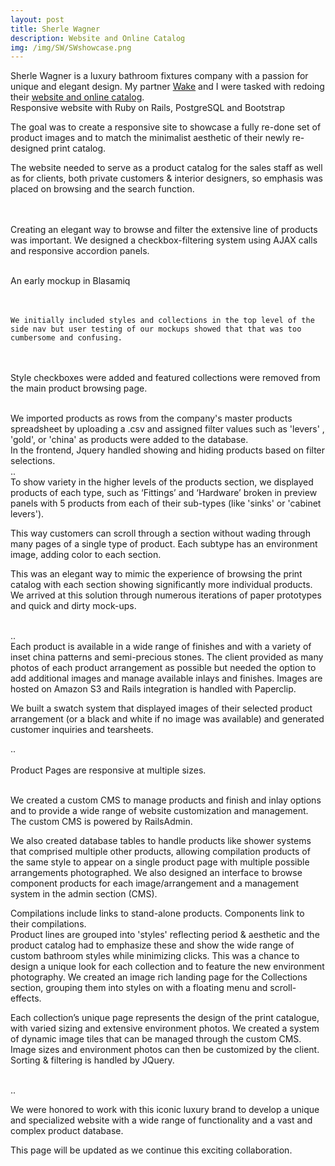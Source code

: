 ```yaml
---
layout: post
title: Sherle Wagner
description: Website and Online Catalog
img: /img/SW/SWshowcase.png
---
```





<div class="col three">
Sherle Wagner is a luxury bathroom fixtures company with a passion for unique and elegant design. My partner <a href="http://wakelankard.com/">Wake</a> and I were tasked with redoing their <a href="http://sherlewagner.com">website and online catalog</a>.

<div class="img_row">
	<img class="col three" src="{{ site.baseurl }}/img/SW/SWshowwide.png" alt="" title="display showcase"/>
	
</div>
<div class="col three caption">
	Responsive website with Ruby on Rails, PostgreSQL and Bootstrap
</div>

The goal was to create a responsive site to showcase a fully re-done set of product images and to match the minimalist aesthetic of their newly re-designed print catalog.

The website needed to serve as a product catalog for the sales staff as well as for clients, both private customers & interior designers, so emphasis was placed on browsing and the search function. 

<br> <br>
Creating an elegant way to browse and filter the extensive line of products was important. 
We designed a checkbox-filtering system using AJAX calls and responsive accordion panels.

</div>


<div class="col two">
	<br>
	<img class="col three" src="{{ site.baseurl }}/img/SW/SW_Nav_2.jpg" alt="" title="mockup"/>
		<div class="col three caption">
	An early mockup in Blasamiq
	</div>
</div>

<div > <br/><br>

	We initially included styles and collections in the top level of the side nav but user testing of our mockups showed that that was too cumbersome and confusing. 
<br><br>
	Style checkboxes were added and featured collections were removed from the main product browsing page.
</div>

<br/>
<div class="col three">
	We imported products as rows from the company's master products spreadsheet by uploading a .csv and assigned filter values such as 'levers' , 'gold', or 'china' as products were added to the database.
<br>
	In the frontend, Jquery handled showing and hiding products based on filter selections.
</div>
<div class="img_row">
	<img class="col three" src="{{ site.baseurl }}/img/SW/filterGif2.gif" alt="" title="filter gif"/>
	<div class="col three caption">
	..
	</div>
</div>
<div class="col three">
To show variety in the higher levels of the products section, we displayed products of each type, such as ‘Fittings’ and ‘Hardware’ broken in preview panels with 5 products from each of their sub-types (like 'sinks' or 'cabinet levers'). 

This way customers can scroll through a section without wading through many pages of a single type of product. Each subtype has an environment image, adding color to each section. 

This was an elegant way to mimic the experience of browsing the print catalog with each section showing significantly more individual products. We arrived at this solution through numerous iterations of paper prototypes and quick and dirty mock-ups.
</div>
<br>
<div class="img_row">
	<img class="col three" src="{{ site.baseurl }}/img/SW/scroll1.gif" alt="" title="scrolling gif"/>
	<div class="col three caption">
	..
	</div>
</div>

<div class="col three">
Each product is available in a wide range of finishes and with a variety of inset china patterns and semi-precious stones. The client provided as many photos of each product arrangement as possible but needed the option to add additional images and manage available inlays and finishes. Images are hosted on Amazon S3 and Rails integration is handled with Paperclip. 

We built a swatch system that displayed images of their selected product arrangement (or a black and white if no image was available) and generated customer inquiries and tearsheets. 
</div>

<!-- prod page img gif / s -->

<div class="img_row">
	<img class="col three" src="{{ site.baseurl }}/img/SW/prodPagechina.gif" alt="" title="china gif"/>
	<div class="col three caption">
	..
	</div>
</div>
<div class="col one">
	<br>
	<img class="col three" src="{{ site.baseurl }}/img/SW/ipadProd.png" alt="" title="ipad product"/>
		<div class="col three caption">
	Product Pages are responsive at multiple sizes.
	</div>
</div>
<br/>
<div>

We created a custom CMS to manage products and finish and inlay options and to provide a wide range of website customization and management. 
The custom CMS is powered by RailsAdmin.
<!-- image of Admin -->
<!-- <div class="img_row">
	<img class="col three" src="{{ site.baseurl }}/img/SW/___" alt="" title="admin img"/>
	<div class="col three caption">
	..
	</div>
</div> -->
We also created database tables to handle products like shower systems that comprised multiple other products, allowing compilation products of the same style to appear on a single product page with multiple possible arrangements photographed. We also designed an interface to browse component products for each image/arrangement and a management system in the admin section (CMS).
</div>
<div class="img_row">
	<img class="col three" src="{{ site.baseurl }}/img/SW/systemGif.gif" alt="" title="compilation gif"/>
	<div class="col three caption">
	Compilations include links to stand-alone products. Components link to their compilations.
	</div>
</div>

<div class="col three">
Product lines are grouped into 'styles' reflecting period & aesthetic and the product catalog had to emphasize these and show the wide range of custom bathroom styles while minimizing clicks. This was a chance to design a unique look for each collection and to feature the new environment photography. 
We created an image rich landing page for the Collections section, grouping them into styles on with a floating menu and scroll-effects.

Each collection’s unique page represents the design of the print catalogue, with varied sizing and extensive environment photos. We created a system of dynamic image tiles that can be managed through the custom CMS. Image sizes and environment photos can then be customized by the client. Sorting & filtering is handled by JQuery. 
</div>
<br>
<div class="img_row">
	<img class="col three" src="{{ site.baseurl }}/img/SW/colGif.gif" alt="" title="collection gif"/>
	<div class="col three caption">
	..
	</div>
</div>


We were honored to work with this iconic luxury brand to develop a unique and specialized website with a wide range of functionality and a vast and complex product database. 

This page will be updated as we continue this exciting collaboration.


<!-- <div class="img_row">
	<img class="col two" src="{{ site.baseurl }}/img/6.jpg" alt="" title="example image"/>
	<img class="col one" src="{{ site.baseurl }}/img/11.jpg" alt="" title="example image"/>
</div>
<div class="col three caption">
	You can also have artistically styled 2/3 + 1/3 images, like these.
</div>
 -->




